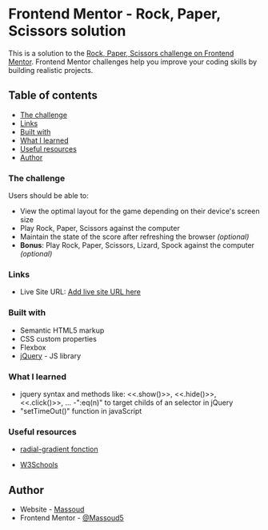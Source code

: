 # Frontend Mentor - Rock, Paper, Scissors solution

This is a solution to the [Rock, Paper, Scissors challenge on Frontend Mentor](https://www.frontendmentor.io/challenges/rock-paper-scissors-game-pTgwgvgH). Frontend Mentor challenges help you improve your coding skills by building realistic projects. 

## Table of contents

- [The challenge](#the-challenge)
- [Links](#links)
- [Built with](#built-with)
- [What I learned](#what-i-learned)
- [Useful resources](#useful-resources)
- [Author](#author)




### The challenge

Users should be able to:

- View the optimal layout for the game depending on their device's screen size
- Play Rock, Paper, Scissors against the computer
- Maintain the state of the score after refreshing the browser _(optional)_
- **Bonus**: Play Rock, Paper, Scissors, Lizard, Spock against the computer _(optional)_


### Links

- Live Site URL: [Add live site URL here](https://massoud5.github.io/rock-paper-scissors-master/Triangle-document.html)


### Built with

- Semantic HTML5 markup
- CSS custom properties
- Flexbox
- [jQuery](https://ajax.googleapis.com/) - JS library


### What I learned

- jquery syntax and methods like: <<.show()>>, <<.hide()>>, <<.click()>>, ... 
-":eq(n)" to target childs of an selector in jQuery
- "setTimeOut()" function in javaScript



### Useful resources

- [radial-gradient fonction](https://www.zonecss.fr/proprietes-css/radial-gradient-css-fonction.html) 

- [W3Schools](https://www.w3schools.com) 



## Author

- Website - [Massoud](https://github.com/Massoud5)
- Frontend Mentor - [@Massoud5](https://www.frontendmentor.io/profile/Massoud5)
